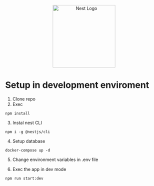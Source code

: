 <p align="center">
  <a href="http://nestjs.com/" target="blank"><img src="https://nestjs.com/img/logo-small.svg" width="200" alt="Nest Logo" /></a>
</p>

# Setup in development enviroment

1. Clone repo
2. Exec
```
npm install
```
3. Instal nest CLI
```
npm i -g @nestjs/cli
```

4. Setup database
```
docker-compose up -d
```

5. Change environment variables in .env file
   
6. Exec the app in dev mode 
```
npm run start:dev
```